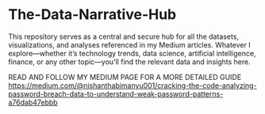 # The-Data-Narrative-Hub
This repository serves as a central and secure hub for all the datasets, visualizations, and analyses referenced in my Medium articles. Whatever I explore—whether it’s technology trends, data science, artificial intelligence, finance, or any other topic—you’ll find the relevant data and insights here.

READ AND FOLLOW MY MEDIUM PAGE  FOR A MORE DETAILED GUIDE
https://medium.com/@nishanthabimanyu001/cracking-the-code-analyzing-password-breach-data-to-understand-weak-password-patterns-a76dab47ebbb
